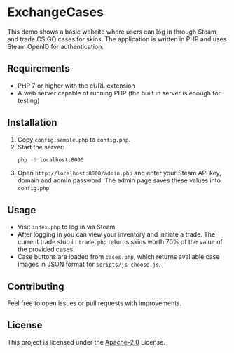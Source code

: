 # ExchangeCases

This demo shows a basic website where users can log in through Steam and trade CS:GO cases for skins. The application is written in PHP and uses Steam OpenID for authentication.

## Requirements

- PHP 7 or higher with the cURL extension
- A web server capable of running PHP (the built in server is enough for testing)

## Installation

1. Copy `config.sample.php` to `config.php`.
2. Start the server:
   ```bash
   php -S localhost:8000
   ```
3. Open `http://localhost:8000/admin.php` and enter your Steam API key, domain and admin password. The admin page saves these values into `config.php`.

## Usage

- Visit `index.php` to log in via Steam.
- After logging in you can view your inventory and initiate a trade. The current trade stub in `trade.php` returns skins worth 70% of the value of the provided cases.
- Case buttons are loaded from `cases.php`, which returns available case images in JSON format for `scripts/js-choose.js`.

## Contributing

Feel free to open issues or pull requests with improvements.

## License

This project is licensed under the [Apache-2.0](LICENSE) License.
